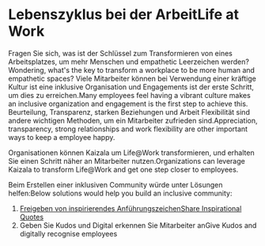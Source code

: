 # <a name="life-at-work"></a><span data-ttu-id="4581b-101">Lebenszyklus bei der Arbeit</span><span class="sxs-lookup"><span data-stu-id="4581b-101">Life at Work</span></span>
<span data-ttu-id="4581b-102">Fragen Sie sich, was ist der Schlüssel zum Transformieren von eines Arbeitsplatzes, um mehr Menschen und empathetic Leerzeichen werden?</span><span class="sxs-lookup"><span data-stu-id="4581b-102">Wondering,  what's the key to transform a workplace to be more human and empathetic spaces?</span></span> <span data-ttu-id="4581b-103">Viele Mitarbeiter können bei Verwendung einer kräftige Kultur ist eine inklusive Organisation und Engagements ist der erste Schritt, um dies zu erreichen.</span><span class="sxs-lookup"><span data-stu-id="4581b-103">Many employees feel having a vibrant culture makes an inclusive organization and  engagement is the first step to achieve this.</span></span> <span data-ttu-id="4581b-104">Beurteilung, Transparenz, starken Beziehungen und Arbeit Flexibilität sind andere wichtigen Methoden, um ein Mitarbeiter zufrieden sind.</span><span class="sxs-lookup"><span data-stu-id="4581b-104">Appreciation, transparency, strong relationships and work flexibility are other important ways to keep a employee happy.</span></span> 

<span data-ttu-id="4581b-105">Organisationen können Kaizala um Life@Work transformieren, und erhalten Sie einen Schritt näher an Mitarbeiter nutzen.</span><span class="sxs-lookup"><span data-stu-id="4581b-105">Organizations can leverage Kaizala to transform Life@Work and get one step closer to employees.</span></span>  

<span data-ttu-id="4581b-106">Beim Erstellen einer inklusiven Community würde unter Lösungen helfen:</span><span class="sxs-lookup"><span data-stu-id="4581b-106">Below solutions would help you build an inclusive community:</span></span>

1. [<span data-ttu-id="4581b-107">Freigeben von inspirierendes Anführungszeichen</span><span class="sxs-lookup"><span data-stu-id="4581b-107">Share Inspirational Quotes</span></span>](InspirationalQuotes@Workplace/InspirationalQuotes@Workplace.md)
2. <span data-ttu-id="4581b-108">Geben Sie Kudos und Digital erkennen Sie Mitarbeiter an</span><span class="sxs-lookup"><span data-stu-id="4581b-108">Give Kudos and digitally recognise employees</span></span>
